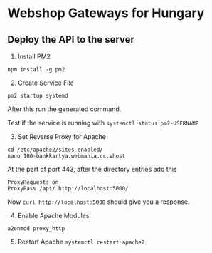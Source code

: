 # Webshop Gateways for Hungary

## Deploy the API to the server

1. Install PM2

`npm install -g pm2`

2. Create Service File

`pm2 startup systemd`

After this run the generated command.

Test if the service is running with `systemctl status pm2-USERNAME`

3. Set Reverse Proxy for Apache

````
cd /etc/apache2/sites-enabled/
nano 100-bankkartya.webmania.cc.vhost
````

At the part of port 443, after the directory entries add this

````
ProxyRequests on
ProxyPass /api/ http://localhost:5000/
````

Now `curl http://localhost:5000` should give you a response.

4. Enable Apache Modules

````
a2enmod proxy_http
````

5. Restart Apache
`systemctl restart apache2`